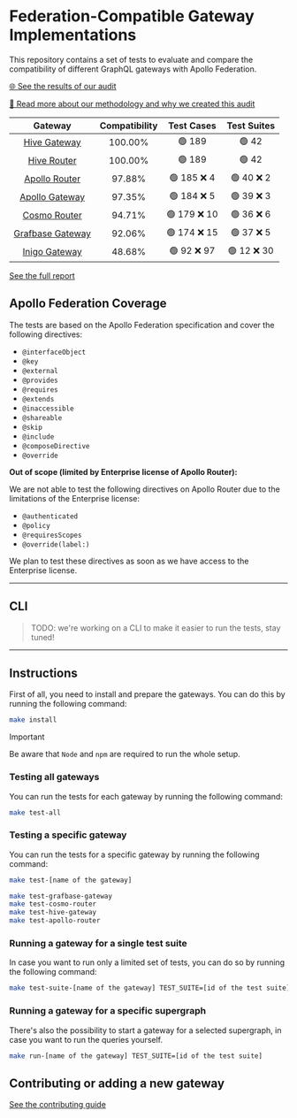 # Federation-Compatible Gateway Implementations

This repository contains a set of tests to evaluate and compare the compatibility of different GraphQL gateways with Apollo Federation.

[🌐 See the results of our audit](https://the-guild.dev/graphql/hive/federation-gateway-audit)

[📖 Read more about our methodology and why we created this audit](https://the-guild.dev/graphql/hive/federation-gateway-audit#manifesto)

<!-- gateways:start -->

|                             Gateway                             | Compatibility |  Test Cases  | Test Suites |
| :-------------------------------------------------------------: | :-----------: | :----------: | :---------: |
| [Hive Gateway](https://the-guild.dev/graphql/hive/docs/gateway) |    100.00%    |    🟢 189    |    🟢 42    |
|      [Hive Router](https://github.com/graphql-hive/router)      |    100.00%    |    🟢 189    |    🟢 42    |
|         [Apollo Router](https://www.apollographql.com/)         |    97.88%     | 🟢 185 ❌ 4  | 🟢 40 ❌ 2  |
|        [Apollo Gateway](https://www.apollographql.com/)         |    97.35%     | 🟢 184 ❌ 5  | 🟢 39 ❌ 3  |
|             [Cosmo Router](https://wundergraph.com)             |    94.71%     | 🟢 179 ❌ 10 | 🟢 36 ❌ 6  |
|            [Grafbase Gateway](https://grafbase.com)             |    92.06%     | 🟢 174 ❌ 15 | 🟢 37 ❌ 5  |
|                [Inigo Gateway](https://inigo.io)                |    48.68%     | 🟢 92 ❌ 97  | 🟢 12 ❌ 30 |

<!-- gateways:end -->

[See the full report](./REPORT.md)

## Apollo Federation Coverage

The tests are based on the Apollo Federation specification and cover the following directives:

- `@interfaceObject`
- `@key`
- `@external`
- `@provides`
- `@requires`
- `@extends`
- `@inaccessible`
- `@shareable`
- `@skip`
- `@include`
- `@composeDirective`
- `@override`

**Out of scope (limited by Enterprise license of Apollo Router):**

We are not able to test the following directives on Apollo Router due to the limitations of the Enterprise license:

- `@authenticated`
- `@policy`
- `@requiresScopes`
- `@override(label:)`

We plan to test these directives as soon as we have access to the Enterprise license.

---

## CLI

> TODO: we're working on a CLI to make it easier to run the tests, stay tuned!

---

## Instructions

First of all, you need to install and prepare the gateways. You can do this by running the following command:

```bash
make install
```

> [!IMPORTANT]
> Be aware that `Node` and `npm` are required to run the whole setup.

### Testing all gateways

You can run the tests for each gateway by running the following command:

```bash
make test-all
```

### Testing a specific gateway

You can run the tests for a specific gateway by running the following command:

```bash
make test-[name of the gateway]

make test-grafbase-gateway
make test-cosmo-router
make test-hive-gateway
make test-apollo-router
```

### Running a gateway for a single test suite

In case you want to run only a limited set of tests, you can do so by running the following command:

```bash
make test-suite-[name of the gateway] TEST_SUITE=[id of the test suite]
```

### Running a gateway for a specific supergraph

There's also the possibility to start a gateway for a selected supergraph, in case you want to run the queries yourself.

```bash
make run-[name of the gateway] TEST_SUITE=[id of the test suite]
```

## Contributing or adding a new gateway

[See the contributing guide](./.github/CONTRIBUTING.md)
